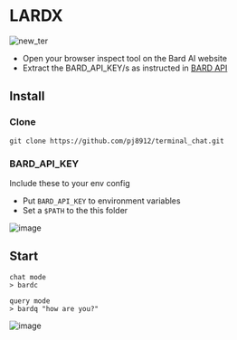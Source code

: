 # LARDX

![new_ter](https://github.com/pj8912/terminal_chat/assets/59218902/cc16ea22-a926-4d18-991c-c8695fad2845)


- Open your browser inspect tool on the Bard AI website
- Extract the BARD_API_KEY/s as instructed in [BARD API](https://github.com/dsdanielpark/Bard-API)


## Install 
### Clone
```
git clone https://github.com/pj8912/terminal_chat.git
```

### BARD_API_KEY
Include these to your env config
- Put `BARD_API_KEY` to environment variables
- Set a `$PATH` to the this folder
 
![image](https://github.com/mihkuno/LARDX/assets/26486389/32e4dc3c-b9eb-4ea9-93ac-0c3b8d6091b8)


## Start
```
chat mode
> bardc

query mode
> bardq "how are you?"
```
![image](https://github.com/pj8912/terminal_chat/assets/59218902/b7548d55-f5a0-4fc8-a77f-029aa3037e9a)

